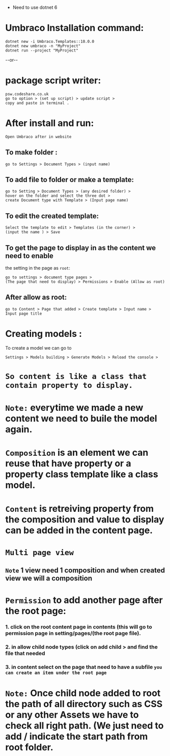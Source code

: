 * Need to use dotnet 6
# Umbraco Installation command:

```
dotnet new -i Umbraco.Templates::10.0.0
dotnet new umbraco -n "MyProject"
dotnet run --project "MyProject"
```
--or--
# package script writer:
```
psw.codeshare.co.uk
go to option > (set up script) > update script > 
copy and paste in terminal .
```

# After install and run:
```
Open Umbraco after in website 
```
## To make folder :
```
go to Settings > Document Types > (input name)
```

## To add file to folder or make a template:
```
go to Setting > Document Types > (any desired folder) >
hover on the folder and select the three dot >
create Document type with Template > (Input page name)
```

## To edit the created template:
```
Select the template to edit > Templates (in the corner) >
(input the name ) > Save
```

## To get the page to display in as the content we need to enable
the setting in the page as `root`:
```
go to settings > document type pages > 
(The page that need to display) > Permissions > Enable (Allow as root)
```

## After allow as root:
```
go to Content > Page that added > Create template > Input name > 
Input page title 
``` 

# Creating models : 
 To create a model we can go to 
```
Settings > Models building > Generate Models > Reload the console >
```
# `So content is like a class that contain property to display.`
# `Note:` everytime we made a new content we need to buile the model again.
# `Composition` is an element we can reuse that have property or a property class template like a class model.
# `Content` is retreiving property from the composition and value to display can be added in the content page.



# `Multi page view`
## `Note` 1 view need 1 composition and when created view we will a composition
 
# `Permission` to add another page after the root page:

### 1. click on the root content page in contents (this will go to permission page in setting/pages/(the root page file).
### 2. in allow child node types (click on add child > and find the file that needed
### 3. in content select on the page that need to have a subfile `you can create an item under the root page`

# `Note:` Once child node added to root the path of all directory such as CSS or any other Assets we have to check all right path. (We just need to add / indicate the start path from root folder.
 
